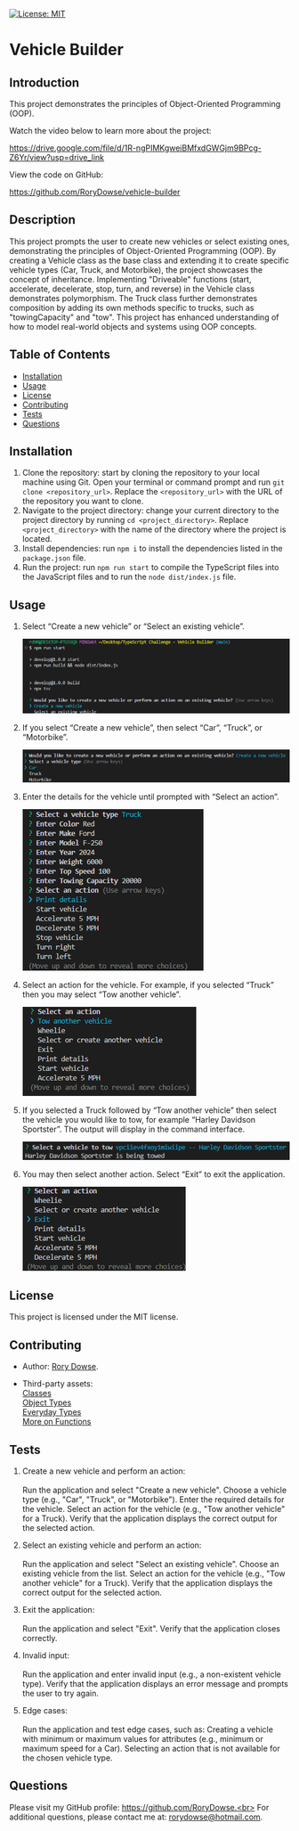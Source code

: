 [![License: MIT](https://img.shields.io/badge/License-MIT-yellow.svg)](https://opensource.org/licenses/MIT)

# Vehicle Builder

## Introduction

This project demonstrates the principles of Object-Oriented Programming (OOP).

Watch the video below to learn more about the project:

https://drive.google.com/file/d/1R-ngPIMKgweiBMfxdGWGjm9BPcg-Z6Yr/view?usp=drive_link

View the code on GitHub:

https://github.com/RoryDowse/vehicle-builder

## Description

This project prompts the user to create new vehicles or select existing ones, demonstrating the principles of Object-Oriented Programming (OOP). By creating a Vehicle class as the base class and extending it to create specific vehicle types (Car, Truck, and Motorbike), the project showcases the concept of inheritance. Implementing "Driveable" functions (start, accelerate, decelerate, stop, turn, and reverse) in the Vehicle class demonstrates polymorphism. The Truck class further demonstrates composition by adding its own methods specific to trucks, such as "towingCapacity" and "tow". This project has enhanced understanding of how to model real-world objects and systems using OOP concepts.

## Table of Contents

- [Installation](#installation)
- [Usage](#usage)
- [License](#license)
- [Contributing](#contributing)
- [Tests](#tests)
- [Questions](#questions)

## Installation

1. Clone the repository: start by cloning the repository to your local machine using Git. Open your terminal or command prompt and run `git clone <repository_url>`. Replace the `<repository_url>` with the URL of the repository you want to clone.
2. Navigate to the project directory: change your current directory to the project directory by running `cd <project_directory>`. Replace `<project_directory>` with the name of the directory where the project is located.
3. Install dependencies: run `npm i` to install the dependencies listed in the `package.json` file.
4. Run the project: run `npm run start` to compile the TypeScript files into the JavaScript files and to run the `node dist/index.js` file.

## Usage

1. Select “Create a new vehicle” or “Select an existing vehicle”.

   ![Instruction 1](assets/images/instruction1.png)

2. If you select “Create a new vehicle”, then select “Car”, “Truck”, or “Motorbike”.

   ![Instruction 2](assets/images/instruction2.png)

3. Enter the details for the vehicle until prompted with “Select an action”.

   ![Instruction 3](assets/images/instruction3.png)

4. Select an action for the vehicle. For example, if you selected “Truck” then you may select “Tow another vehicle”.

   ![Instruction 4](assets/images/instruction4.png)

5. If you selected a Truck followed by “Tow another vehicle” then select the vehicle you would like to tow, for example “Harley Davidson Sportster”. The output will display in the command interface.

   ![Instruction 5](assets/images/instruction5.png)

6. You may then select another action. Select “Exit” to exit the application.

   ![Instruction 6](assets/images/instruction6.png)

## License

This project is licensed under the MIT license.

## Contributing

- Author:
  [Rory Dowse](https://github.com/RoryDowse).

- Third-party assets: <br>
  [Classes](https://www.typescriptlang.org/docs/handbook/2/classes.html) <br>
  [Object Types](https://www.typescriptlang.org/docs/handbook/2/objects.html) <br>
  [Everyday Types](https://www.typescriptlang.org/docs/handbook/2/everyday-types.html) <br>
  [More on Functions](https://www.typescriptlang.org/docs/handbook/2/functions.html)

## Tests

1. Create a new vehicle and perform an action: <br><br>
   Run the application and select "Create a new vehicle".
   Choose a vehicle type (e.g., "Car", "Truck", or "Motorbike").
   Enter the required details for the vehicle.
   Select an action for the vehicle (e.g., "Tow another vehicle" for a Truck).
   Verify that the application displays the correct output for the selected action.

2. Select an existing vehicle and perform an action: <br><br>
   Run the application and select "Select an existing vehicle".
   Choose an existing vehicle from the list.
   Select an action for the vehicle (e.g., "Tow another vehicle" for a Truck).
   Verify that the application displays the correct output for the selected action.

3. Exit the application: <br><br>
   Run the application and select "Exit".
   Verify that the application closes correctly.

4. Invalid input: <br><br>
   Run the application and enter invalid input (e.g., a non-existent vehicle type).
   Verify that the application displays an error message and prompts the user to try again.

5. Edge cases: <br><br>
   Run the application and test edge cases, such as:
   Creating a vehicle with minimum or maximum values for attributes (e.g., minimum or maximum speed for a Car).
   Selecting an action that is not available for the chosen vehicle type.

## Questions

Please visit my GitHub profile: https://github.com/RoryDowse.<br>
For additional questions, please contact me at: rorydowse@hotmail.com.
